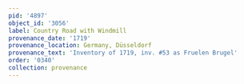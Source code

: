 ```yaml
---
pid: '4897'
object_id: '3056'
label: Country Road with Windmill
provenance_date: '1719'
provenance_location: Germany, Düsseldorf
provenance_text: 'Inventory of 1719, inv. #53 as Fruelen Brugel'
order: '0340'
collection: provenance
---
```

